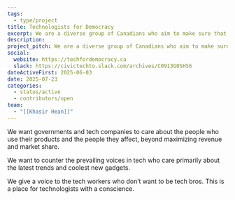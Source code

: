 ```yaml
---
tags:
  - type/project
title: Technologists for Democracy
excerpt: We are a diverse group of Canadians who aim to make sure that government agencies and tech companies are held accountable to the public.
description: 
project_pitch: We are a diverse group of Canadians who aim to make sure that government agencies and tech companies are held accountable to the public.
social:
  website: https://techfordemocracy.ca
  slack: https://civictechto.slack.com/archives/C0913G0SHS6
dateActiveFirst: 2025-06-03
date: 2025-07-23
categories:
  - status/active
  - contributors/open
team:
  - "[[Khasir Hean]]"
---
```

We want governments and tech companies to care about the people who use their products and the people they affect, beyond maximizing revenue and market share.

We want to counter the prevailing voices in tech who care primarily about the latest trends and coolest new gadgets.

We give a voice to the tech workers who don’t want to be tech bros. This is a place for technologists with a conscience.